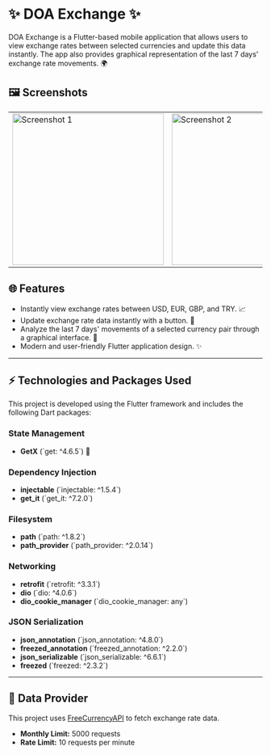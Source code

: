 # ✨ DOA Exchange ✨

DOA Exchange is a Flutter-based mobile application that allows users to view exchange rates between selected currencies and update this data instantly. The app also provides graphical representation of the last 7 days' exchange rate movements. 🌍

## 🖼 Screenshots

<table>
  <tr>
    <td><img src="https://github.com/user-attachments/assets/7b112098-a02e-48be-8e43-c1127e6f09f6" alt="Screenshot 1" width="300"></td>
    <td><img src="https://github.com/user-attachments/assets/2482dccc-6865-44d3-8864-92ef6b7bb4e0" alt="Screenshot 2" width="300"></td>
    <td><img src="https://github.com/user-attachments/assets/17b87605-1123-495d-80ab-8de6997ca6e2" alt="Screenshot 3" width="300"></td>
  </tr>
</table>


## 🌐 Features

- Instantly view exchange rates between USD, EUR, GBP, and TRY. 📈
- Update exchange rate data instantly with a button. 🔄
- Analyze the last 7 days' movements of a selected currency pair through a graphical interface. 🔼
- Modern and user-friendly Flutter application design. ✨

---

## ⚡ Technologies and Packages Used

This project is developed using the Flutter framework and includes the following Dart packages:

### State Management

- **GetX** (\`get: ^4.6.5\`) 🔨

### Dependency Injection

- **injectable** (\`injectable: ^1.5.4\`)
- **get_it** (\`get_it: ^7.2.0\`)

### Filesystem

- **path** (\`path: ^1.8.2\`)
- **path_provider** (\`path_provider: ^2.0.14\`)

### Networking

- **retrofit** (\`retrofit: ^3.3.1\`)
- **dio** (\`dio: ^4.0.6\`)
- **dio_cookie_manager** (\`dio_cookie_manager: any\`)

### JSON Serialization

- **json_annotation** (\`json_annotation: ^4.8.0\`)
- **freezed_annotation** (\`freezed_annotation: ^2.2.0\`)
- **json_serializable** (\`json_serializable: ^6.6.1\`)
- **freezed** (\`freezed: ^2.3.2\`)

---

## 📝 Data Provider

This project uses [FreeCurrencyAPI](https://api.freecurrencyapi.com) to fetch exchange rate data.

- **Monthly Limit:** 5000 requests
- **Rate Limit:** 10 requests per minute
